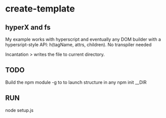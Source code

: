# create-template


## hyperX and fs


My example works with hyperscript and eventually any DOM builder with a hypersript-style API: h(tagName, attrs, children). No transpiler needed

Incantation > writes the file to current directory. 

## TODO

Build the npm module -g to to launch structure in any npm init __DIR

## RUN

node setup.js
